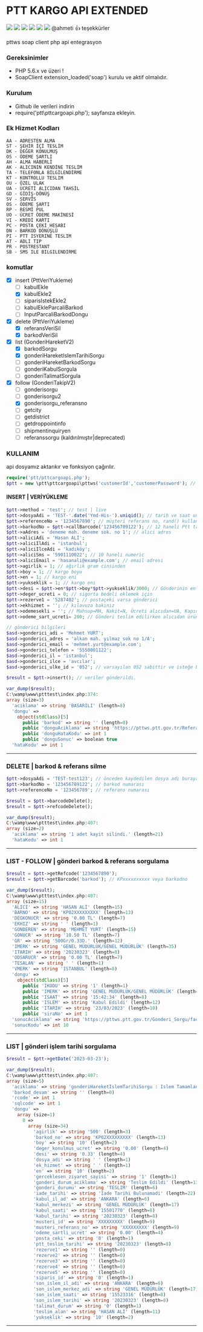 # PTT KARGO API EXTENDED
![](https://img.shields.io/badge/Ver.-1.0.2-dark) ![](https://img.shields.io/badge/Author-trfoxs-blue) ![](https://img.shields.io/badge/profile-semihbtr-green?logo=linkedin&style=flat-square) ![](https://shields.io/badge/license-MIT-informational) ![](https://img.shields.io/badge/english-red) ![](https://img.shields.io/badge/turkish-red) @ahmeti :+1: teşekkürler

pttws soap client php api entegrasyon

### Gereksinimler
- PHP 5.6.x ve üzeri !
- SoapClient extension_loaded('soap') kurulu ve aktif olmalıdır.

### Kurulum
- Github ile verileri indirin
- require('ptt\pttcargoapi.php'); sayfanıza ekleyin.

### Ek Hizmet Kodları
```
AA - ADRESTEN ALMA
ST - ŞEHİR İÇİ TESLİM
DK - DEĞER KONULMUŞ
OS - ÖDEME ŞARTLI
AH - ALMA HABERLİ
AK - ALICININ KENDİNE TESLİM
TA - TELEFONLA BİLGİLENDİRME
KT - KONTROLLU TESLIM
OU - ÖZEL ULAK
UA - ÜCRETİ ALICIDAN TAHSİL
GD - GİDİŞ-DÖNÜŞ
SV - SERVİS
OS - ÖDEME ŞARTI
RP - RESMİ PUL
UO - ÜCRET ÖDEME MAKİNESİ
VI - KREDİ KARTI
PC - POSTA ÇEKİ HESABI
DN - BARKOD DÖNÜŞLÜ
PI - PTT ISYERINE TESLIM
AT - ADLI TIP
PR - POSTRESTANT
SB - SMS ILE BILGILENDIRME
```

### komutlar
- [x] insert (PttVeriYukleme)
  - [ ] kabulEkle
  - [x] kabulEkle2
  - [ ] siparisIstekEkle2
  - [ ] kabulEkleParcaliBarkod
  - [ ] InputParcaliBarkodDongu
- [x] delete (PttVeriYukleme)
  - [x] referansVeriSil
  - [x] barkodVeriSil
- [x] list (GonderiHareketV2)
  - [x] barkodSorgu
  - [x] gonderiHareketIslemTarihiSorgu
  - [ ] gonderiHareketBarkodSorgu
  - [ ] gonderiKabulSorgula
  - [ ] gonderiTalimatSorgula
- [x] follow (GonderiTakipV2)
    - [ ] gonderisorgu
    - [ ] gonderisorgu2
    - [x] gonderisorgu_referansno 
    - [ ] getcity
    - [ ] getdistrict
    - [ ] getdroppointinfo
    - [ ] shipmentinquiryen
    - [ ] referanssorgu (kaldırılmıştır|deprecated)
    
### KULLANIM
api dosyamız aktarıkır ve fonksiyon çağırılır.
```php
require('ptt/pttcargoapi.php');
$ptt = new \ptt\pttcargoapi\pttws('customerId','customerPassword'); // ptt tarafından verilen kodlar
```
#### INSERT | VERİYÜKLEME

```php
$ptt->method = 'test'; // test | live
$ptt->dosyaAdi = 'TEST-'.date('Ymd-His-').uniqid(); // tarih ve saat uniqid
$ptt->referenceNo = '1234567890'; // müşteri referans no, rand() kullanılabilir
$ptt->barkodNo = $ptt->callBarcode('123456789122'); // 12 haneli Ptt tarafından size temin edilen barkod aralığı varsa otomatik hesaplar
$ptt->aAdres = 'deneme mah. deneme sok. no 1'; // alici adres
$ptt->aliciAdi = 'Hasan ALİ';
$ptt->aliciIlAdi = 'istanbul';
$ptt->aliciIlceAdi = 'kadıköy';
$ptt->aliciSms = '5901110022'; // 10 haneli numeric
$ptt->aliciEmail = 'hasanali@example.com'; // email adresi
$ptt->agirlik = 1; // ağırlık gram cinsinden
$ptt->boy = 1; // kargo boyu
$ptt->en = 1; // kargo eni
$ptt->yukseklik = 1; // kargo eni
$ptt->desi = $ptt->en*$ptt->boy*$ptt->yukseklik/3000; // Gönderinin en*boy*yükseklik/3000 formülü ile hesaplanır. yoksa 1 yazınız
$ptt->deger_ucreti = 0; // sigorta bedeli eklemek için
$ptt->rezerve1 = '5287402'; // postaçeki varsa gönderici
$ptt->ekhizmet = ''; // kılavuza bakınız
$ptt->odemesekli = ''; // Mahsup=MH, Nakit=N, Ücreti alıcıdan=UA, Kapıda Ödeme=N1
$ptt->odeme_sart_ucreti= 200; // Gönderi teslim edilirken alıcıdan ürün fiyatı temin edilecekse gönderilir yoksa 0 yazınız

// gönderici bilgileri
$asd->gonderici_adi = 'Mehmet YURT';
$asd->gonderici_adres = 'alkan mah. yılmaz sok no 1/A';
$asd->gonderici_email = 'mehmet.yurt@example.com';
$asd->gonderici_telefon = '5550001122';
$asd->gonderici_il = 'istanbul';
$asd->gonderici_ilce = 'avcılar';
$asd->gonderici_ulke_id = '052'; // varsayılan 052 sabittir ve isteğe bağlı veridir, lütfen kılavuza bakınız.

$result = $ptt->insert(); // veriler gönderildi.

var_dump($result);
C:\wamp\www\ptttest\index.php:374:
array (size=3)
  'aciklama' => string 'BASARILI' (length=8)
  'dongu' => 
    object(stdClass)[5]
      public 'barkod' => string '' (length=0)
      public 'donguAciklama' => string 'https://pttws.ptt.gov.tr/ReferansSorgu/faces/referansSorgu.xhtml?musteri_no=XXXXXXXXX&referans=XXXXXXXXX&guid=XXXXXXXXX' (length=132)
      public 'donguHataKodu' => int 1
      public 'donguSonuc' => boolean true
  'hataKodu' => int 1
```
----
### DELETE | barkod & referans silme
```php
$ptt->dosyaAdi = 'TEST-test123'; // önceden kaydedilen dosya adı buraya
$ptt->barkodNo = '123456789122'; // barkod numarası
$ptt->referenceNo = '123456789'; // referans numarası

$result = $ptt->barcodeDelete();
$result = $ptt->refcodeDelete();

var_dump($result);
C:\wamp\www\ptttest\index.php:407:
array (size=2)
  'aciklama' => string '1 adet kayit silindi.' (length=21)
  'hataKodu' => int 1
```
----
### LIST - FOLLOW | gönderi barkod & referans sorgulama
```php
$result = $ptt->getRefcode('1234567890');
$result = $ptt->getBarcode('barkod'); // KPxxxxxxxxxx veya barkodno

var_dump($result);
C:\wamp\www\ptttest\index.php:407:
array (size=15)
  'ALICI' => string 'HASAN ALİ' (length=15)
  'BARNO' => string 'KP02XXXXXXXXX' (length=13)
  'DEGKONUCR' => string '0.00 TL' (length=7)
  'EKHIZ' => string ' ' (length=1)
  'GONDEREN' => string 'MEHMET YURT' (length=15)
  'GONUCR' => string '10.50 TL' (length=7)
  'GR' => string '500Gr/0.33D.' (length=12)
  'IMERK' => string 'GENEL MÜDÜRLÜK/GENEL MÜDÜRLÜK' (length=35)
  'ITARIH' => string '20230323' (length=8)
  'ODSARUCR' => string '0.00 TL' (length=7)
  'TESALAN' => string ' ' (length=1)
  'VMERK' => string 'ISTANBUL' (length=8)
  'dongu' => 
    object(stdClass)[5]
      public 'IKODU' => string '1' (length=1)
      public 'IMERK' => string 'GENEL MÜDÜRLÜK/GENEL MÜDÜRLÜK' (length=35)
      public 'ISAAT' => string '15:42:34' (length=8)
      public 'ISLEM' => string 'Kabul Edildi' (length=12)
      public 'ITARIH' => string '23/03/2023' (length=10)
      public 'siraNo' => int 1
  'sonucAciklama' => string 'https://pttws.ptt.gov.tr/Gonderi_Sorgu/faces/index.xhtml?barkod=KP02XXXXXXXXX&barkod_guid=xxxxxxxxxxxxxxx' (length=112)
  'sonucKodu' => int 10

```
----
### LIST | gönderi işlem tarihi sorgulama
```php
$result = $ptt->getDate('2023-03-23');

var_dump($result);
C:\wamp\www\ptttest\index.php:407:
array (size=5)
  'aciklama' => string 'gonderiHareketIslemTarihiSorgu : Islem Tamamlandi.' (length=50)
  'barkod_devam' => string '' (length=0)
  'rcode' => int 1
  'sqlcode' => int 1
  'dongu' => 
    array (size=1)
      0 => 
        array (size=34)
          'agirlik' => string '500' (length=3)
          'barkod_no' => string 'KP02XXXXXXXXX' (length=13)
          'boy' => string '10' (length=2)
          'deger_konulmus_ucret' => string '0.00' (length=4)
          'desi' => string '0.33' (length=4)
          'dosya_adi' => string ' ' (length=1)
          'ek_hizmet' => string ' ' (length=1)
          'en' => string '10' (length=2)
          'gerceklesen_ziyaret_sayisi' => string '1' (length=1)
          'gonderi_durum_aciklama' => string 'Teslim Edildi' (length=13)
          'gonderi_durumu' => string 'TESLIM' (length=6)
          'iade_tarihi' => string 'Iade Tarihi Bulunamadi' (length=22)
          'kabul_il_ad' => string 'ANKARA' (length=6)
          'kabul_merkezi' => string 'GENEL MÜDÜRLÜK' (length=17)
          'kabul_saati' => string '15501770' (length=8)
          'kabul_tarihi' => string '20230323' (length=8)
          'musteri_id' => string 'XXXXXXXXX' (length=9)
          'musteri_referans_no' => string 'XXXXXXXXX' (length=9)
          'odeme_sartli_ucret' => string '0.00' (length=4)
          'posta_ceki' => string '0' (length=1)
          'ptt_teslim_tarihi' => string '20230323' (length=8)
          'rezerve1' => string '' (length=0)
          'rezerve2' => string '' (length=0)
          'rezerve3' => string '' (length=0)
          'rezerve4' => string '' (length=0)
          'rezerve5' => string '' (length=0)
          'siparis_id' => string '0' (length=1)
          'son_islem_il_adi' => string 'ANKARA' (length=6)
          'son_islem_merkez_adi' => string 'GENEL MÜDÜRLÜK' (length=17)
          'son_islem_saati' => string '15523316' (length=8)
          'son_islem_tarihi' => string '20230323' (length=8)
          'talimat_durum' => string '0' (length=1)
          'teslim_alan' => string 'HASAN ALİ' (length=11)
          'yukseklik' => string '10' (length=2)

```
----
